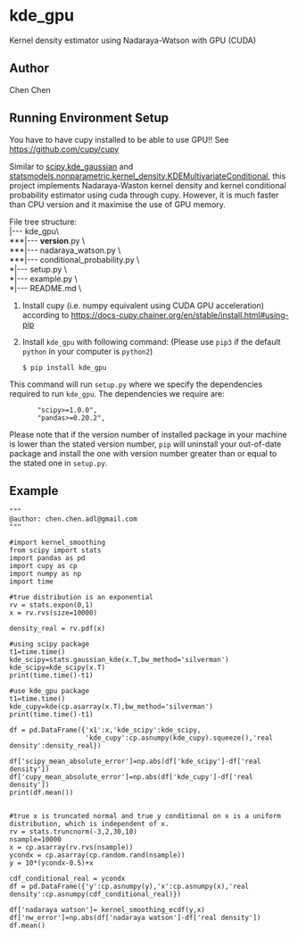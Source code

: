 ﻿
# kde_gpu

Kernel density estimator using Nadaraya-Watson with GPU (CUDA)

Author
------
Chen Chen


Running Environment Setup
------------
You have to have cupy installed to be able to use GPU!!
See https://github.com/cupy/cupy


Similar to [scipy.kde_gaussian](https://docs.scipy.org/doc/scipy/reference/generated/scipy.stats.gaussian_kde.html) and [statsmodels.nonparametric.kernel_density.KDEMultivariateConditional](https://www.statsmodels.org/stable/generated/statsmodels.nonparametric.kernel_density.KDEMultivariateConditional.html), this project implements Nadaraya-Waston kernel density and kernel conditional probability estimator using cuda through cupy. However, it is much faster than CPU version and it maximise the use of GPU memory.

File tree structure:  
     |--- kde_gpu\\  
     ***|--- __version__.py \\  
     ***|--- nadaraya_watson.py \\  
	 ***|--- conditional_probability.py \\  
     *|--- setup.py \\  
     *|--- example.py \\  
     *|--- README.md \\  

1. Install cupy (i.e. numpy equivalent using CUDA GPU acceleration) according to https://docs-cupy.chainer.org/en/stable/install.html#using-pip 

2. Install `kde_gpu` with following command: (Please use `pip3` if the default `python` in your computer is `python2`)

   ```
   $ pip install kde_gpu
   ```
 This command will run  `setup.py` where we specify the dependencies required to run  `kde_gpu`. The dependencies we require are:

           "scipy>=1.0.0",
           "pandas>=0.20.2",

Please note that if the version number of installed package in your machine is lower than the stated version number, `pip` will uninstall your out-of-date package and install the one with version number greater than or equal to the stated one in `setup.py`.

Example
------------

~~~~
"""
@author: chen.chen.adl@gmail.com
"""

#import kernel_smoothing
from scipy import stats
import pandas as pd
import cupy as cp
import numpy as np
import time

#true distribution is an exponential
rv = stats.expon(0,1)
x = rv.rvs(size=10000)

density_real = rv.pdf(x)

#using scipy package
t1=time.time()
kde_scipy=stats.gaussian_kde(x.T,bw_method='silverman')
kde_scipy=kde_scipy(x.T)
print(time.time()-t1)

#use kde_gpu package
t1=time.time()
kde_cupy=kde(cp.asarray(x.T),bw_method='silverman')
print(time.time()-t1)

df = pd.DataFrame({'x1':x,'kde_scipy':kde_scipy,
                   'kde_cupy':cp.asnumpy(kde_cupy).squeeze(),'real density':density_real})

df['scipy_mean_absolute_error']=np.abs(df['kde_scipy']-df['real density'])
df['cupy_mean_absolute_error']=np.abs(df['kde_cupy']-df['real density'])
print(df.mean())


#true x is truncated normal and true y conditional on x is a uniform distribution, which is independent of x.
rv = stats.truncnorm(-3,2,30,10)
nsample=10000
x = cp.asarray(rv.rvs(nsample))
ycondx = cp.asarray(cp.random.rand(nsample))
y = 10*(ycondx-0.5)+x

cdf_conditional_real = ycondx
df = pd.DataFrame({'y':cp.asnumpy(y),'x':cp.asnumpy(x),'real density':cp.asnumpy(cdf_conditional_real)})

df['nadaraya watson']= kernel_smoothing_ecdf(y,x)
df['nw_error']=np.abs(df['nadaraya watson']-df['real density'])
df.mean()
~~~~
